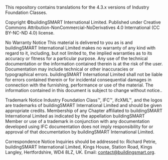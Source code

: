 This repository contains translations for the 4.3.x  versions of Industry Foundation Classes.

Copyright ©buildingSMART International Limited. 
Published under Creative Commons Attribution-NonCommercial-NoDerivatives 4.0 International (CC BY-NC-ND 4.0) license.

No Warranty Notice
This material is delivered to you as is and buildingSMART International Limited makes no warranty of any kind with regard to it, including, but not limited to, the implied warranties as to its accuracy or fitness for a particular purpose. Any use of the technical documentation or the information contained therein is at the risk of the user. Documentation may include technical or other inaccuracies or typographical errors. buildingSMART International Limited shall not be liable for errors contained therein or for incidental consequential damages in connection with the furnishing, performance or use of the material. The information contained in this document is subject to change without notice..

Trademark Notice
Industry Foundation Class™, IFC™, ifcXML™, and the logos  are trademarks of buildingSMART International Limited and should be given appropriate credits. Membership of any Chapter affiliated to buildingSMART International Limited as indicated by the appellation buildingSMART Member or use of a trademark in conjunction with any documentation developed using IFC documentation does not imply responsibility for or approval of that documentation by buildingSMART International Limited.

Correspondence Notice
Inquiries should be addressed to: Richard Petrie,  buildingSMART International Limited, Kings House, Station Road, Kings Langley, Hertfordshire, WD4 8LZ, UK. Email: contact@buildingsmart.org.
